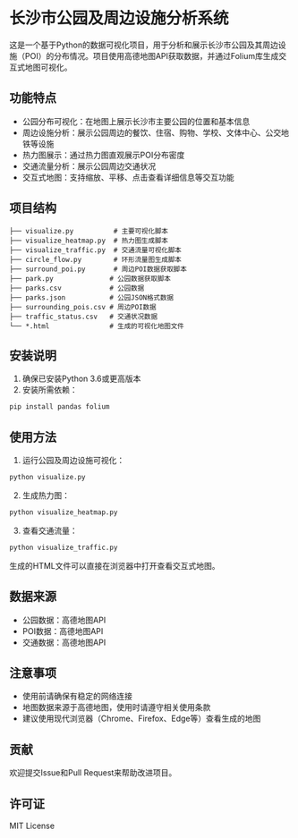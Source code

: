 # 长沙市公园及周边设施分析系统

这是一个基于Python的数据可视化项目，用于分析和展示长沙市公园及其周边设施（POI）的分布情况。项目使用高德地图API获取数据，并通过Folium库生成交互式地图可视化。

## 功能特点

- 公园分布可视化：在地图上展示长沙市主要公园的位置和基本信息
- 周边设施分析：展示公园周边的餐饮、住宿、购物、学校、文体中心、公交地铁等设施
- 热力图展示：通过热力图直观展示POI分布密度
- 交通流量分析：展示公园周边交通状况
- 交互式地图：支持缩放、平移、点击查看详细信息等交互功能

## 项目结构

```
├── visualize.py          # 主要可视化脚本
├── visualize_heatmap.py  # 热力图生成脚本
├── visualize_traffic.py  # 交通流量可视化脚本
├── circle_flow.py        # 环形流量图生成脚本
├── surround_poi.py       # 周边POI数据获取脚本
├── park.py              # 公园数据获取脚本
├── parks.csv            # 公园数据
├── parks.json           # 公园JSON格式数据
├── surrounding_pois.csv # 周边POI数据
├── traffic_status.csv   # 交通状况数据
└── *.html               # 生成的可视化地图文件
```

## 安装说明

1. 确保已安装Python 3.6或更高版本
2. 安装所需依赖：
```bash
pip install pandas folium
```

## 使用方法

1. 运行公园及周边设施可视化：
```bash
python visualize.py
```

2. 生成热力图：
```bash
python visualize_heatmap.py
```

3. 查看交通流量：
```bash
python visualize_traffic.py
```

生成的HTML文件可以直接在浏览器中打开查看交互式地图。

## 数据来源

- 公园数据：高德地图API
- POI数据：高德地图API
- 交通数据：高德地图API

## 注意事项

- 使用前请确保有稳定的网络连接
- 地图数据来源于高德地图，使用时请遵守相关使用条款
- 建议使用现代浏览器（Chrome、Firefox、Edge等）查看生成的地图

## 贡献

欢迎提交Issue和Pull Request来帮助改进项目。

## 许可证

MIT License 